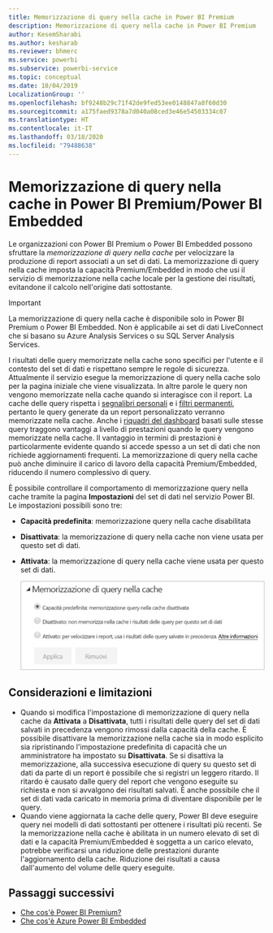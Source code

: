 ```yaml
---
title: Memorizzazione di query nella cache in Power BI Premium
description: Memorizzazione di query nella cache in Power BI Premium
author: KesemSharabi
ms.author: kesharab
ms.reviewer: bhmerc
ms.service: powerbi
ms.subservice: powerbi-service
ms.topic: conceptual
ms.date: 10/04/2019
LocalizationGroup: ''
ms.openlocfilehash: bf9248b29c71f42de9fed53ee0148847a8f60d30
ms.sourcegitcommit: a175faed9378a7d040a08ced3e46e54503334c07
ms.translationtype: HT
ms.contentlocale: it-IT
ms.lasthandoff: 03/18/2020
ms.locfileid: "79488638"
---
```

# <a name="query-caching-in-power-bi-premiumembedded"></a>Memorizzazione di query nella cache in Power BI Premium/Power BI Embedded

Le organizzazioni con Power BI Premium o Power BI Embedded possono sfruttare la *memorizzazione di query nella cache* per velocizzare la produzione di report associati a un set di dati. La memorizzazione di query nella cache imposta la capacità Premium/Embedded in modo che usi il servizio di memorizzazione nella cache locale per la gestione dei risultati, evitandone il calcolo nell'origine dati sottostante.

> [!IMPORTANT]
> La memorizzazione di query nella cache è disponibile solo in Power BI Premium o Power BI Embedded. Non è applicabile ai set di dati LiveConnect che si basano su Azure Analysis Services o su SQL Server Analysis Services.

I risultati delle query memorizzate nella cache sono specifici per l'utente e il contesto del set di dati e rispettano sempre le regole di sicurezza. Attualmente il servizio esegue la memorizzazione di query nella cache solo per la pagina iniziale che viene visualizzata. In altre parole le query non vengono memorizzate nella cache quando si interagisce con il report. La cache delle query rispetta i [segnalibri personali](consumer/end-user-bookmarks.md#personal-bookmarks) e i [filtri permanenti](https://powerbi.microsoft.com/blog/announcing-persistent-filters-in-the-service/), pertanto le query generate da un report personalizzato verranno memorizzate nella cache. Anche i [riquadri del dashboard](service-dashboard-tiles.md) basati sulle stesse query traggono vantaggi a livello di prestazioni quando le query vengono memorizzate nella cache. Il vantaggio in termini di prestazioni è particolarmente evidente quando si accede spesso a un set di dati che non richiede aggiornamenti frequenti. La memorizzazione di query nella cache può anche diminuire il carico di lavoro della capacità Premium/Embedded, riducendo il numero complessivo di query.

È possibile controllare il comportamento di memorizzazione query nella cache tramite la pagina **Impostazioni** del set di dati nel servizio Power BI. Le impostazioni possibili sono tre:

- **Capacità predefinita**: memorizzazione query nella cache disabilitata
- **Disattivata**: la memorizzazione di query nella cache non viene usata per questo set di dati.
- **Attivata**: la memorizzazione di query nella cache viene usata per questo set di dati.

    ![Finestra di dialogo Memorizzazione query nella cache](media/power-bi-query-caching/power-bi-query-3-options.png)

## <a name="considerations-and-limitations"></a>Considerazioni e limitazioni

- Quando si modifica l'impostazione di memorizzazione di query nella cache da **Attivata** a **Disattivata**, tutti i risultati delle query del set di dati salvati in precedenza vengono rimossi dalla capacità della cache. È possibile disattivare la memorizzazione nella cache sia in modo esplicito sia ripristinando l'impostazione predefinita di capacità che un amministratore ha impostato su **Disattivata**. Se si disattiva la memorizzazione, alla successiva esecuzione di query su questo set di dati da parte di un report è possibile che si registri un leggero ritardo. Il ritardo è causato dalle query del report che vengono eseguite su richiesta e non si avvalgono dei risultati salvati. È anche possibile che il set di dati vada caricato in memoria prima di diventare disponibile per le query.
- Quando viene aggiornata la cache delle query, Power BI deve eseguire query nei modelli di dati sottostanti per ottenere i risultati più recenti. Se la memorizzazione nella cache è abilitata in un numero elevato di set di dati e la capacità Premium/Embedded è soggetta a un carico elevato, potrebbe verificarsi una riduzione delle prestazioni durante l'aggiornamento della cache. Riduzione dei risultati a causa dall'aumento del volume delle query eseguite.

## <a name="next-steps"></a>Passaggi successivi

* [Che cos'è Power BI Premium?](service-premium-what-is.md)
* [Che cos'è Azure Power BI Embedded](developer/embedded/azure-pbie-what-is-power-bi-embedded.md)

